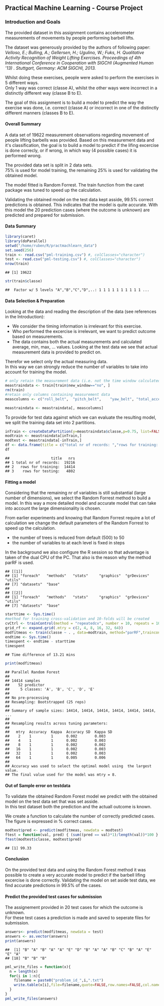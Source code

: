 ## Practical Machine Learning - Course Project
### Introduction and Goals
The provided dataset in this assignment contains accelerometer measurements of movements by people performing barbell lifts.

The dataset was generously provided by the authors of following paper:<br>
*Velloso, E.; Bulling, A.; Gellersen, H.; Ugulino, W.; Fuks, H. Qualitative Activity Recognition of Weight Lifting Exercises. Proceedings of 4th International Conference in Cooperation with SIGCHI (Augmented Human '13) . Stuttgart, Germany: ACM SIGCHI, 2013.*

Whilst doing these exercises, people were asked to perform the exercises in 5 different ways.<br> Only 1 way was correct (classe A), whilst the other ways were incorrect in a distinctly different way (classe B to E).

The goal of this assignment is to build a model to predict the way the exercise was done, i.e. correct (classe A) or incorrect in one of the distinctly different manners (classes B to E).

#### Overall Summary

A data set of 19622 measurement observations regarding movement of people lifting barbells was provided. Based on this measurement data and it's classification, the goal is to build a model to predict if the lifing excercise is done correcly, or if wrong, in which way (4 possible cases) it is performed wrong.

The provided data set is split in 2 data sets. <br>
75%  is used for model training, the remaining 25% is used for validating the obtained model.

The model fitted is Random Forrest. The train function from the caret package was tuned to speed up the calculation.

Validating the obtained model on the test data kept asside, 99.5% correct predictions is obtained. This indicates that the model is quite accurate.
With this model the 20 prediction cases (where the outcome is unknown) are predicted and prepared for submission.


#### Data Summary


```r
library(caret)
library(doParallel)
setwd("/home/ruben/R/practmachlearn_data")
set.seed(256)
train <- read.csv("pml-training.csv") #, colClasses="character")
test <- read.csv("pml-testing.csv") #, colClasses="character")
nrow(train)
```

```
## [1] 19622
```

```r
str(train$classe)
```

```
##  Factor w/ 5 levels "A","B","C","D",..: 1 1 1 1 1 1 1 1 1 1 ...
```

#### Data Selection & Preparation

Looking at the data and reading the description of the data (see references in the Introduction):
- We consider the timing information is irrelevant for this exercise.
- Who performed the excercise is irrelevant, we want to predict outcome based on measurements.
- The data contains both the actual measurements and calculated average, min, max, ... values. Looking at the test data we see that actual measurement data is provided to predict on.

Therefor we select only the actual measuring data.<br>
In this way we can strongly reduce the number of variables to take into account for training the model.


```r
# only retain the measurement data (i.e. not the time window calculated averages)
meastraindata <- train[train$new_window=="no", ]
rm(train)
#retain only columns containing measurement data
meascolumns <- c("roll_belt",  "pitch_belt",	"yaw_belt",	"total_accel_belt",	"gyros_belt_x",	"gyros_belt_y",	"gyros_belt_z",	"accel_belt_x",	"accel_belt_y",	"accel_belt_z",	"magnet_belt_x",	"magnet_belt_y",	"magnet_belt_z",	"roll_arm",	"pitch_arm",	"yaw_arm",	"total_accel_arm",	"gyros_arm_x",	"gyros_arm_y",	"gyros_arm_z",	"accel_arm_x",	"accel_arm_y",	"accel_arm_z",	"magnet_arm_x",	"magnet_arm_y",	"magnet_arm_z",	"roll_dumbbell",	"pitch_dumbbell",	"yaw_dumbbell",	"total_accel_dumbbell",	"gyros_dumbbell_x",	"gyros_dumbbell_y",	"gyros_dumbbell_z",	"accel_dumbbell_x",	"accel_dumbbell_y",	"accel_dumbbell_z",	"magnet_dumbbell_x",	"magnet_dumbbell_y",	"magnet_dumbbell_z",	"roll_forearm",	"pitch_forearm",	"yaw_forearm",	"total_accel_forearm",	"gyros_forearm_x",	"gyros_forearm_y",	"gyros_forearm_z",	"accel_forearm_x",	"accel_forearm_y",	"accel_forearm_z",	"magnet_forearm_x",	"magnet_forearm_y",	"magnet_forearm_z",	"classe")

meastraindata <- meastraindata[, meascolumns]
```

To provide for test data against which we can evaluate the resulting model, we split the training data set into 2 partitions.


```r
inTrain <- createDataPartition(y=meastraindata$classe,p=0.75, list=FALSE)
modtrain <- meastraindata[inTrain,]
modtest <- meastraindata[-inTrain,]
df <- data.frame(title = c("total nr of records: ","rows for training: ","rows for testing: "), nrs=c(nrow(meastraindata),nrow(modtrain),nrow(modtest)))
df
```

```
##                   title   nrs
## 1 total nr of records:  19216
## 2   rows for training:  14414
## 3    rows for testing:   4802
```

#### Fitting a model

Considering that the remaining nr of variables is still substantial (large number of dimensions), we select the Random Forrest method to build a model. In this way a more detailed model and accurate model that can take into account the large dimensionality is chosen.

From earlier experiments and knowing that Random Forrest require a lot of calculation we change the default parameters of the Random Forrest to speed up the calculation.
* the number of trees is reduced from default (500) to 50
* the number of variables to at each level is fixed in steps

In the background we also configure the R session so that advantage is taken of the dual CPU of the PC. That also is the reason why the method parRF is used.


```
## [[1]]
## [1] "foreach"   "methods"   "stats"     "graphics"  "grDevices" "utils"    
## [7] "datasets"  "base"     
## 
## [[2]]
## [1] "foreach"   "methods"   "stats"     "graphics"  "grDevices" "utils"    
## [7] "datasets"  "base"
```


```r
starttime <- Sys.time()
#method for training cross-validation and 10-folds will be created
cvCtrl <- trainControl(method = "repeatedcv", number = 10, repeats = 10)
grid_rf <- expand.grid(.mtry = c(2, 4, 8, 16, 32, 64))
modfitmeas <- train(classe ~ . , data=modtrain, method="parRF",traincontrol= cvCtrl, ntree=50, tuneGrid = grid_rf)
endtime <- Sys.time()
timespent <- endtime - starttime
timespent
```

```
## Time difference of 13.21 mins
```

```r
print(modfitmeas)
```

```
## Parallel Random Forest 
## 
## 14414 samples
##    52 predictor
##     5 classes: 'A', 'B', 'C', 'D', 'E' 
## 
## No pre-processing
## Resampling: Bootstrapped (25 reps) 
## 
## Summary of sample sizes: 14414, 14414, 14414, 14414, 14414, 14414, ... 
## 
## Resampling results across tuning parameters:
## 
##   mtry  Accuracy  Kappa  Accuracy SD  Kappa SD
##    2    1         1      0.002        0.003   
##    4    1         1      0.002        0.003   
##    8    1         1      0.002        0.002   
##   16    1         1      0.002        0.003   
##   32    1         1      0.002        0.003   
##   64    1         1      0.005        0.006   
## 
## Accuracy was used to select the optimal model using  the largest value.
## The final value used for the model was mtry = 8.
```

#### Out of Sample error on testdata

To validate the obtained Random Forest model we predict with the obtained model on the test data set that was set asside.<br>
In this test dataset both the prediction and the actuall outcome is known.

We create a function to calculate the number of correctly predicted cases.
The figure is expressed in % correct cases.


```r
modtest$pred <- predict(modfitmeas, newdata = modtest)
ftest = function(val, pred) { (sum((pred == val)*1)/length(val))*100 }
ftest(modtest$classe, modtest$pred)
```

```
## [1] 99.33
```

#### Conclusion

On the provided test data and using the Random Forest method it was possible to create a very accurate model to predict if the barbell lifing excercise is done correctly.
Validating the model on set aside test data, we find accurate predictions in 99.5% of the cases.

#### Predict the provided test cases for submission

The assignement provided in 20 test cases for which the outcome is unknown.<br>
For these test cases a prediction is made and saved to seperate files for submission.


```r
answers<- predict(modfitmeas, newdata = test)
answers <- as.vector(answers)
print(answers)
```

```
##  [1] "B" "A" "B" "A" "A" "E" "D" "B" "A" "A" "B" "C" "B" "A" "E" "E" "A"
## [18] "B" "B" "B"
```

```r
pml_write_files = function(x){
  n = length(x)
  for(i in 1:n){
    filename = paste0("problem_id_",i,".txt")
    write.table(x[i],file=filename,quote=FALSE,row.names=FALSE,col.names=FALSE)
  }
}
pml_write_files(answers)
```
